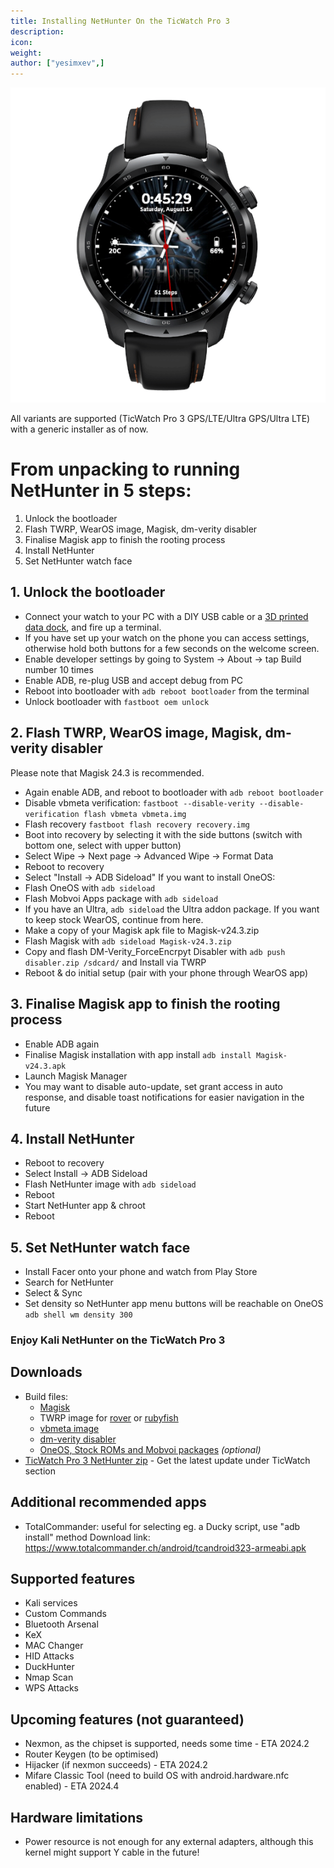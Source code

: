 ```yaml
---
title: Installing NetHunter On the TicWatch Pro 3
description:
icon:
weight:
author: ["yesimxev",]
---
```


![](NetHunter-TicWatchPro3.png)

All variants are supported (TicWatch Pro 3 GPS/LTE/Ultra GPS/Ultra LTE) with a generic installer as of now.

# From unpacking to running NetHunter in 5 steps:

1. Unlock the bootloader
2. Flash TWRP, WearOS image, Magisk, dm-verity disabler
3. Finalise Magisk app to finish the rooting process
4. Install NetHunter
5. Set NetHunter watch face 

## 1. Unlock the bootloader

- Connect your watch to your PC with a DIY USB cable or a [3D printed data dock](https://social.thangs.com/m/59021), and fire up a terminal. 
- If you have set up your watch on the phone you can access settings, otherwise hold both buttons for a few seconds on the welcome screen.
- Enable developer settings by going to System -> About -> tap Build number 10 times
- Enable ADB, re-plug USB and accept debug from PC
- Reboot into bootloader with `adb reboot bootloader` from the terminal 
- Unlock bootloader with `fastboot oem unlock`

## 2. Flash TWRP, WearOS image, Magisk, dm-verity disabler

Please note that Magisk 24.3 is recommended.

- Again enable ADB, and reboot to bootloader with `adb reboot bootloader`
- Disable vbmeta verification: `fastboot --disable-verity --disable-verification flash vbmeta vbmeta.img`
- Flash recovery `fastboot flash recovery recovery.img`
- Boot into recovery by selecting it with the side buttons (switch with bottom one, select with upper button)
- Select Wipe -> Next page -> Advanced Wipe -> Format Data
- Reboot to recovery
- Select "Install -> ADB Sideload"
If you want to install OneOS:
- Flash OneOS with `adb sideload`
- Flash Mobvoi Apps package with `adb sideload`
- If you have an Ultra, `adb sideload` the Ultra addon package.
If you want to keep stock WearOS, continue from here. 
- Make a copy of your Magisk apk file to Magisk-v24.3.zip
- Flash Magisk with `adb sideload Magisk-v24.3.zip`
- Copy and flash DM-Verity_ForceEncrpyt Disabler with `adb push disabler.zip /sdcard/` and Install via TWRP
- Reboot & do initial setup (pair with your phone through WearOS app)

## 3. Finalise Magisk app to finish the rooting process

- Enable ADB again
- Finalise Magisk installation with app install `adb install Magisk-v24.3.apk`
- Launch Magisk Manager
- You may want to disable auto-update, set grant access in auto response, and disable toast notifications for easier navigation in the future

## 4. Install NetHunter

- Reboot to recovery
- Select Install -> ADB Sideload
- Flash NetHunter image with `adb sideload`
- Reboot 
- Start NetHunter app & chroot
- Reboot

## 5. Set NetHunter watch face

- Install Facer onto your phone and watch from Play Store
- Search for NetHunter
- Select & Sync
- Set density so NetHunter app menu buttons will be reachable on OneOS `adb shell wm density 300`

### Enjoy Kali NetHunter on the TicWatch Pro 3

## Downloads

- Build files:
  - [Magisk](https://kali.download/nethunter-images/devices/rubyfish/Magisk-v24.3.apk)
  - TWRP image for [rover](https://kali.download/nethunter-images/devices/rubyfish/rover_recovery.img) or [rubyfish](https://kali.download/nethunter-images/devices/rubyfish/rubyfish_recovery.img)
  - [vbmeta image](https://kali.download/nethunter-images/devices/rubyfish/vbmeta.img)
  - [dm-verity disabler](https://kali.download/nethunter-images/devices/rubyfish/Disable-DM-Verity_ForceEncrypt.zip)
  - [OneOS, Stock ROMs and Mobvoi packages](https://kali.download/nethunter-images/devices/rubyfish/) _(optional)_
- [TicWatch Pro 3 NetHunter zip](https://www.kali.org/get-kali/#kali-mobile) - Get the latest update under TicWatch section

## Additional recommended apps

- TotalCommander: useful for selecting eg. a Ducky script, use "adb install" method
Download link: https://www.totalcommander.ch/android/tcandroid323-armeabi.apk

## Supported features

- Kali services
- Custom Commands
- Bluetooth Arsenal
- KeX
- MAC Changer
- HID Attacks
- DuckHunter
- Nmap Scan
- WPS Attacks

## Upcoming features (not guaranteed)

- Nexmon, as the chipset is supported, needs some time - ETA 2024.2
- Router Keygen (to be optimised)
- Hijacker (if nexmon succeeds) - ETA 2024.2
- Mifare Classic Tool (need to build OS with android.hardware.nfc enabled) - ETA 2024.4

## Hardware limitations

- Power resource is not enough for any external adapters, although this kernel might support Y cable in the future!

